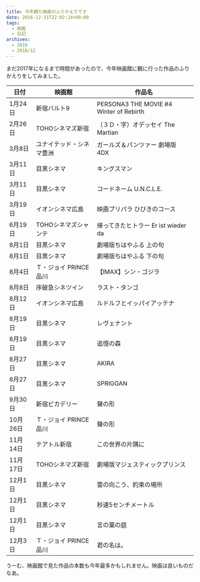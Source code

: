 ```yaml
---
title: 今年観た映画のふりかえりです
date: 2016-12-31T22:02:24+09:00
tags:
  - 映画
  - 日記
archives:
  - 2016
  - 2016/12
---
```


まだ2017年になるまで時間があったので、今年映画館に観に行った作品のふりかえりをしてみました。

<table>
<thead>
<tr class="header">
<th>日付</th>
<th>映画館</th>
<th>作品名</th>
</tr>
</thead>
<tbody>
<tr class="odd">
<td>1月24日</td>
<td>新宿バルト9</td>
<td>PERSONA3 THE MOVIE #4 Winter of Rebirth</td>
</tr>
<tr class="even">
<td>2月26日</td>
<td>TOHOシネマズ新宿</td>
<td>（３Ｄ・字）オデッセイ The Martian</td>
</tr>
<tr class="odd">
<td>3月8日</td>
<td>ユナイテッド・シネマ豊洲</td>
<td>ガールズ＆パンツァー 劇場版　4DX</td>
</tr>
<tr class="even">
<td>3月11日</td>
<td>目黒シネマ</td>
<td>キングスマン</td>
</tr>
<tr class="odd">
<td>3月11日</td>
<td>目黒シネマ</td>
<td>コードネーム U.N.C.L.E.</td>
</tr>
<tr class="even">
<td>3月19日</td>
<td>イオンシネマ広島</td>
<td>映画プリパラ ひびきのコース</td>
</tr>
<tr class="odd">
<td>6月19日</td>
<td>TOHOシネマズシャンテ</td>
<td>帰ってきたヒトラー Er ist wieder da</td>
</tr>
<tr class="even">
<td>8月1日</td>
<td>目黒シネマ</td>
<td>劇場版ちはやふる 上の句</td>
</tr>
<tr class="odd">
<td>8月1日</td>
<td>目黒シネマ</td>
<td>劇場版ちはやふる 下の句</td>
</tr>
<tr class="even">
<td>8月4日</td>
<td>Ｔ・ジョイ PRINCE 品川</td>
<td>【IMAX】シン・ゴジラ</td>
</tr>
<tr class="odd">
<td>8月8日</td>
<td>序破急シネツイン</td>
<td>ラスト・タンゴ</td>
</tr>
<tr class="even">
<td>8月12日</td>
<td>イオンシネマ広島</td>
<td>ルドルフとイッパイアッテナ</td>
</tr>
<tr class="odd">
<td>8月19日</td>
<td>目黒シネマ</td>
<td>レヴェナント</td>
</tr>
<tr class="even">
<td>8月19日</td>
<td>目黒シネマ</td>
<td>追憶の森</td>
</tr>
<tr class="odd">
<td>8月27日</td>
<td>目黒シネマ</td>
<td>AKIRA</td>
</tr>
<tr class="even">
<td>8月27日</td>
<td>目黒シネマ</td>
<td>SPRIGGAN</td>
</tr>
<tr class="odd">
<td>9月30日</td>
<td>新宿ピカデリー</td>
<td>聲の形</td>
</tr>
<tr class="even">
<td>10月26日</td>
<td>Ｔ・ジョイ PRINCE 品川</td>
<td>聲の形</td>
</tr>
<tr class="odd">
<td>11月14日</td>
<td>テアトル新宿</td>
<td>この世界の片隅に</td>
</tr>
<tr class="even">
<td>11月17日</td>
<td>TOHOシネマズ新宿</td>
<td>劇場版マジェスティックプリンス</td>
</tr>
<tr class="odd">
<td>12月1日</td>
<td>目黒シネマ</td>
<td>雲の向こう、約束の場所</td>
</tr>
<tr class="even">
<td>12月1日</td>
<td>目黒シネマ</td>
<td>秒速5センチメートル</td>
</tr>
<tr class="odd">
<td>12月1日</td>
<td>目黒シネマ</td>
<td>言の葉の庭</td>
</tr>
<tr class="even">
<td>12月3日</td>
<td>Ｔ・ジョイ PRINCE 品川</td>
<td>君の名は。</td>
</tr>
</tbody>
</table>

うーむ、映画館で見た作品の本数も今年最多かもしれません。映画は良いものだなあ。

